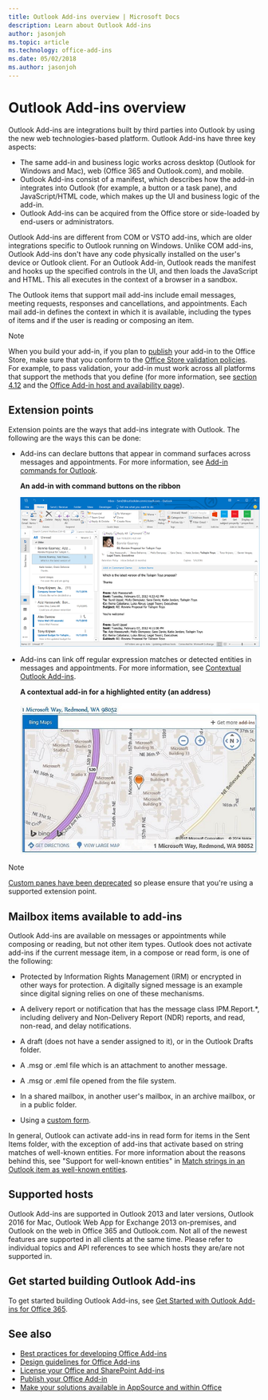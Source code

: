 ```yaml
---
title: Outlook Add-ins overview | Microsoft Docs
description: Learn about Outlook Add-ins
author: jasonjoh
ms.topic: article
ms.technology: office-add-ins
ms.date: 05/02/2018
ms.author: jasonjoh
---
```


# Outlook Add-ins overview

Outlook Add-ins are integrations built by third parties into Outlook by using the new web technologies-based platform. Outlook Add-ins have three key aspects:

- The same add-in and business logic works across desktop (Outlook for Windows and Mac), web (Office 365 and Outlook.com), and mobile.
-  Outlook Add-ins consist of a manifest, which describes how the add-in integrates into Outlook (for example, a button or a task pane), and JavaScript/HTML code, which makes up the UI and business logic of the add-in.
- Outlook Add-ins can be acquired from the Office store or side-loaded by end-users or administrators.

Outlook Add-ins are different from COM or VSTO add-ins, which are older integrations specific to Outlook running on Windows. Unlike COM add-ins, Outlook Add-ins don't have any code physically installed on the user's device or Outlook client. For an Outlook Add-in, Outlook reads the manifest and hooks up the specified controls in the UI, and then loads the JavaScript and HTML. This all executes in the context of a browser in a sandbox.

The Outlook items that support mail add-ins include email messages, meeting requests, responses and cancellations, and appointments. Each mail add-in defines the context in which it is available, including the types of items and if the user is reading or composing an item. 

> [!NOTE]
> When you build your add-in, if you plan to [publish](https://docs.microsoft.com/office/dev/add-ins/publish/publish?product=outlook) your add-in to the Office Store, make sure that you conform to the [Office Store validation policies](https://docs.microsoft.com/office/dev/store/validation-policies). For example, to pass validation, your add-in must work across all platforms that support the methods that you define (for more information, see [section 4.12](https://docs.microsoft.com/office/dev/store/validation-policies#4-apps-and-add-ins-behave-predictably) and the [Office Add-in host and availability page](https://docs.microsoft.com/office/dev/add-ins/overview/office-add-in-availability)).

## Extension points

Extension points are the ways that add-ins integrate with Outlook. The following are the ways this can be done:

- Add-ins can declare buttons that appear in command surfaces across messages and appointments. For more information, see [Add-in commands for Outlook](add-in-commands-for-outlook.md).
    
    **An add-in with command buttons on the ribbon**

    ![Add-in Command UI-less shape](images/uiless-command-shape.png)

- Add-ins can link off regular expression matches or detected entities in messages and appointments. For more information, see [Contextual Outlook Add-ins](contextual-outlook-add-ins.md).
    
    **A contextual add-in for a highlighted entity (an address)**

    ![Shows a contextual app in a card](images/contextual-window.png)


> [!NOTE]
> [Custom panes have been deprecated](https://developer.microsoft.com/outlook/blogs/make-your-add-ins-available-in-the-office-ribbon/) so please ensure that you're using a supported extension point.

## Mailbox items available to add-ins

Outlook Add-ins are available on messages or appointments while composing or reading, but not other item types. Outlook does not activate add-ins if the current message item, in a compose or read form, is one of the following:

- Protected by Information Rights Management (IRM) or encrypted in other ways for protection. A digitally signed message is an example since digital signing relies on one of these mechanisms.
    
- A delivery report or notification that has the message class IPM.Report.*, including delivery and Non-Delivery Report (NDR) reports, and read, non-read, and delay notifications.

- A draft (does not have a sender assigned to it), or in the Outlook Drafts folder.
    
- A .msg or .eml file which is an attachment to another message.
    
- A .msg or .eml file opened from the file system.

- In a shared mailbox, in another user's mailbox, in an archive mailbox, or in a public folder.

- Using a [custom form](https://support.office.com/en-us/article/Overview-of-forms-in-Outlook-CC2D2F5B-635F-4E60-95CA-6B8D91639214).
    
In general, Outlook can activate add-ins in read form for items in the Sent Items folder, with the exception of add-ins that activate based on string matches of well-known entities. For more information about the reasons behind this, see "Support for well-known entities" in [Match strings in an Outlook item as well-known entities](match-strings-in-an-item-as-well-known-entities.md).


## Supported hosts

Outlook Add-ins are supported in Outlook 2013 and later versions, Outlook 2016 for Mac, Outlook Web App for Exchange 2013 on-premises, and Outlook on the web in Office 365 and Outlook.com. Not all of the newest features are supported in all clients at the same time. Please refer to individual topics and API references to see which hosts they are/are not supported in.


## Get started building Outlook Add-ins

To get started building Outlook Add-ins, see [Get Started with Outlook Add-ins for Office 365](addin-tutorial.md).


## See also

- [Best practices for developing Office Add-ins](https://docs.microsoft.com/office/dev/add-ins/concepts/add-in-development-best-practices?product=outlook)
- [Design guidelines for Office Add-ins](https://docs.microsoft.com/office/dev/add-ins/design/add-in-design?product=outlook)
- [License your Office and SharePoint Add-ins](https://docs.microsoft.com/office/dev/store/license-your-add-ins)
- [Publish your Office Add-in](https://docs.microsoft.com/office/dev/add-ins/publish/publish?product=outlook)
- [Make your solutions available in AppSource and within Office](https://docs.microsoft.com/office/dev/store/submit-to-the-office-store)

